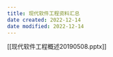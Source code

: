 ```yaml
---
title: 现代软件工程资料汇总
date created: 2022-12-14
date modified: 2022-12-14
---
```

[[现代软件工程概述20190508.pptx]]